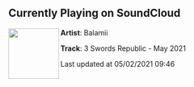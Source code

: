 ## Currently Playing on SoundCloud

[<img align="left" width="100" src="https://i1.sndcdn.com/artworks-Vh6HynlgbEIbHQtL-re62mw-t500x500.jpg">](https://soundcloud.com/balamii/3-swords-republic-may-2021)

**Artist**: Balamii 

**Track**: 3 Swords Republic - May 2021

Last updated at 05/02/2021 09:46
